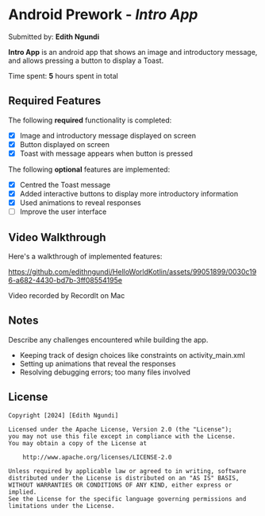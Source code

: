 # Android Prework - *Intro App*

Submitted by: **Edith Ngundi**

**Intro App** is an android app that shows an image and introductory message, and allows pressing a button to display a Toast. 

Time spent: **5** hours spent in total

## Required Features

The following **required** functionality is completed:

* [x] Image and introductory message displayed on screen
* [x] Button displayed on screen
* [x] Toast with message appears when button is pressed 

The following **optional** features are implemented:

* [x] Centred the Toast message
* [x] Added interactive buttons to display more introductory information
* [x] Used animations to reveal responses
* [ ] Improve the user interface

## Video Walkthrough
Here's a walkthrough of implemented features:

https://github.com/edithngundi/HelloWorldKotlin/assets/99051899/0030c196-a682-4430-bd7b-3ff08554195e

Video recorded by RecordIt on Mac

## Notes
Describe any challenges encountered while building the app.
- Keeping track of design choices like constraints on activity_main.xml
- Setting up animations that reveal the responses
- Resolving debugging errors; too many files involved

## License
    Copyright [2024] [Edith Ngundi]

    Licensed under the Apache License, Version 2.0 (the "License");
    you may not use this file except in compliance with the License.
    You may obtain a copy of the License at

        http://www.apache.org/licenses/LICENSE-2.0

    Unless required by applicable law or agreed to in writing, software
    distributed under the License is distributed on an "AS IS" BASIS,
    WITHOUT WARRANTIES OR CONDITIONS OF ANY KIND, either express or implied.
    See the License for the specific language governing permissions and
    limitations under the License.
